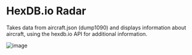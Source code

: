 # HexDB.io Radar

Takes data from aircraft.json (dump1090) and displays information about aircraft, using the hexdb.io API for additional information. 

![image](https://github.com/user-attachments/assets/a288919a-8384-47cc-8b21-f991d35af8c2)
